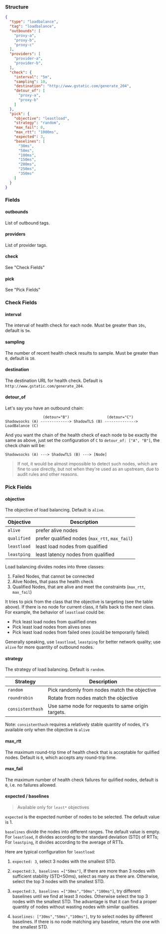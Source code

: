 ### Structure

```json
{
  "type": "loadbalance",
  "tag": "loadbalance",
  "outbounds": [
    "proxy-a",
    "proxy-b",
    "proxy-c"
  ],
  "providers": [
    "provider-a",
    "provider-b",
  ],
  "check": {
    "interval": "5m",
    "sampling": 10,
    "destination": "http://www.gstatic.com/generate_204",
    "detour_of": [
      "proxy-a",
      "proxy-b"
    ]
  },
  "pick": {
    "objective": "leastload",
    "strategy": "random",
    "max_fail": 0,
    "max_rtt": "1000ms",
    "expected": 3,
    "baselines": [
      "30ms",
      "50ms",
      "100ms",
      "150ms",
      "200ms",
      "250ms",
      "350ms"
    ]
  }
}
```

### Fields

#### outbounds

List of outbound tags.

#### providers

List of provider tags.

#### check

See "Check Fields"

#### pick

See "Pick Fields"

### Check Fields

#### interval

The interval of health check for each node. Must be greater than `10s`, default is `5m`.

#### sampling

The number of recent health check results to sample. Must be greater than `0`, default is `10`.

#### destination

The destination URL for health check. Default is `http://www.gstatic.com/generate_204`.

#### detour_of

Let's say you have an outbound chain:


```
                 (detour="B")                 (detour="C")
Shadowsocks (A) -------------> ShadowTLS (B) --------------> LoadBalance (C)
```

And you want the chain of the health check of each node to be exactly the same as above, just set the configuration of `C` to `detour_of: ["A", "B"]`, the check chain will be:

```
Shadowsocks (A) ---> ShadowTLS (B) ---> [Node]
```

> If not, it would be almost impossible to detect such nodes, which are fine to use directly, but not when they're used as an upstream, due to audit rules and other reasons.

### Pick Fields

#### objective

The objective of load balancing. Default is `alive`.

| Objective   | Description                                    |
| ----------- | ---------------------------------------------- |
| `alive`     | prefer alive nodes                             |
| `qualified` | prefer qualified nodes (`max_rtt`, `max_fail`) |
| `leastload` | least load nodes from qualified                |
| `leastping` | least latency nodes from qualified             |

Load balancing divides nodes into three classes:

1. Failed Nodes, that cannot be connected
2. Alive Nodes, that pass the health check
3. Qualified Nodes, that are alive and meet the constraints (`max_rtt`, `max_fail`)

It tries to pick from the class that the objective is targeting (see the table above). If there is no node for current class, it falls back to the next class. For example, the behavior of `leastload` could be:

- Pick least load nodes from qualified ones
- Pick least load nodes from alives ones
- Pick least load nodes from failed ones (could be temporarily failed)

Generally speaking, use `leastload`, `leastping` for better network quality; use `alive` for more quantity of outbound nodes.

#### strategy

The strategy of load balancing. Default is `random`.

| Strategy         | Description                                        |
| ---------------- | -------------------------------------------------- |
| `random`         | Pick randomly from nodes match the objective       |
| `roundrobin`     | Rotate from nodes match the objective              |
| `consistenthash` | Use same node for requests to same origin targets. |

Note: `consistenthash` requires a relatively stable quantity of nodes, it's available only when the objective is `alive`

#### max_rtt

The maximum round-trip time of health check that is acceptable for qulified nodes. Default is `0`, which accepts any round-trip time.

#### max_fail

The maximum number of health check failures for qulified nodes, default is `0`, i.e. no failures allowed.

#### expected / baselines

> Available only for `least*` objectives

`expected` is the expected number of nodes to be selected. The default value is 1.

`baselines` divide the nodes into different ranges. The default value is empty. For `leastload`, it divides according to the standard deviation (STD) of RTTs; For `leastping`, it divides according to the average of RTTs.

Here are typical configuration for `leastload`:

1. `expected: 3`, select 3 nodes with the smallest STD.

1. `expected:3, baselines =["50ms"]`, If there are more than 3 nodes with sufficient stability (STD<50ms), select as many as there are. Otherwise, select the top 3 nodes with the smallest STD.

1. `expected:3, baselines =["30ms","50ms","100ms"]`, try different baselines until we find at least 3 nodes. Otherwise select the top 3 nodes with the smallest STD. The advantage is that it can find a proper quantity of nodes without wasting nodes with similar qualities.

1. `baselines: ["30ms","50ms","100ms"]`, try to select nodes by different baselines. If there is no node matching any baseline, return the one with the smallest STD.
